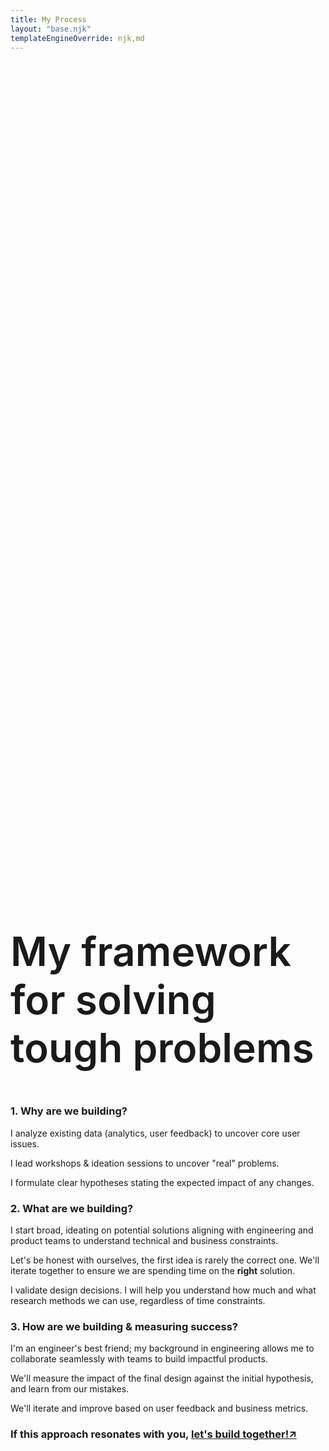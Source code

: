 ```yaml
---
title: My Process
layout: "base.njk"
templateEngineOverride: njk,md
---
```

<div id="process" class="fade-in">
<section>
<h1 style="font-size:4rem; font-weight: 600; margin-top:35vh">My framework for solving tough problems</h1>

</section>
<div class="fade-in">
<section>

### 1. Why are we building?
I analyze existing data (analytics, user feedback) to uncover core user issues.

I lead workshops & ideation sessions to uncover "real" problems.

I formulate clear hypotheses stating the expected impact of any changes.
</section>
<section>

### 2. What are we building?
I start broad, ideating on potential solutions aligning with engineering and product teams to understand technical and business constraints.

Let's be honest with ourselves, the first idea is rarely the correct one. We'll iterate together to ensure we are spending time on the **right** solution.

I validate design decisions. I will help you understand how much and what research methods we can use, regardless of time constraints.
</section>
<section>

### 3. How are we building & measuring success?
I'm an engineer's best friend; my background in engineering allows me to collaborate seamlessly with teams to build impactful products.

We'll measure the impact of the final design against the initial hypothesis, and learn from our mistakes.

We'll iterate and improve based on user feedback and business metrics.
</section>
<section>

<h3>If this approach resonates with you, <a href="mailto:derekonay@gmail.com">let's build together!&#8599;</a></h3>
</section>
</div>
</div>